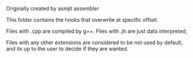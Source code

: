 Originally created by asmjit assembler

This folder contains the hooks that overwrite at specific offset.

Files with .cpp are compiled by g++. Files with .jh are just data interpreted,

Files with any other extensions are considered to be not used by default, and its up to the user to decide if they are 
wanted.